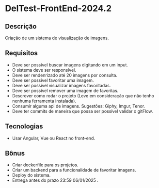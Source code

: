 # DelTest-FrontEnd-2024.2

## Descrição
Criação de um sistema de visualização de imagens.

## Requisitos
- Deve ser possível buscar imagens digitando em um input.
- O sistema deve ser responsível.
- Deve ser rendenrizado até 20 imagens por consulta.
- Deve ser possível favoritar uma imagem.
- Deve ser possível visualizar imagens favoritadas.
- Deve ser possível remover uma imagem de favoritas.
- Descrever como rodar o projeto (Leve em consideração que não tenho nenhuma ferramenta instalada).
- Consumir alguma api de imagens. Sugestões: Giphy, Imgur, Tenor.
- Deve ter commits de maneira que possa ser possível validar o gitFlow.

## Tecnologias
- Usar Angular, Vue ou React no front-end.

## Bônus
- Criar dockerfile para os projetos.
- Criar um backend para a funcionalidade de favoritar imagens.
- Deploy do sistema.
- Entrega antes do prazo 23:59 06/01/2025 .
